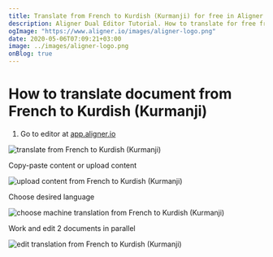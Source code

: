 ```yaml
---
title: Translate from French to Kurdish (Kurmanji) for free in Aligner Editor
description: Aligner Dual Editor Tutorial. How to translate for free from French to Kurdish (Kurmanji). Aligner is multilingual document management platform. 
ogImage: "https://www.aligner.io/images/aligner-logo.png"
date: 2020-05-06T07:09:21+03:00
image: ../images/aligner-logo.png
onBlog: true
---
```


# How to translate document from French to Kurdish (Kurmanji)

1. Go to editor at [app.aligner.io](https://app.aligner.io "Aligner App web page")

![translate from French to Kurdish (Kurmanji)](../aligner-blank-editor.png "translate from French to Kurdish (Kurmanji)")

Copy-paste content or upload content

![upload content from French to Kurdish (Kurmanji)](../aligner-uploaded-document.png "upload content from French to Kurdish (Kurmanji)")

Choose desired language

![choose machine translation from French to Kurdish (Kurmanji)](../aligner-language-dropdown.png "choose machine translation from French to Kurdish (Kurmanji)")

Work and edit 2 documents in parallel

![edit translation from French to Kurdish (Kurmanji)](../aligner-double-sitded-editor.png "edit translation from French to Kurdish (Kurmanji)")

